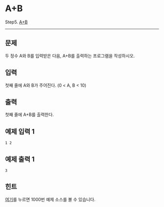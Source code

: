# A+B
Step5. [A+B](https://www.acmicpc.net/problem/1000)

---

## 문제

두 정수 A와 B를 입력받은 다음, A+B를 출력하는 프로그램을 작성하시오.

## 입력

첫째 줄에 A와 B가 주어진다. (0 < A, B < 10)

## 출력

첫째 줄에 A+B를 출력한다.

## 예제 입력 1

```
1 2
```

## 예제 출력 1

```
3
```

## 힌트

[여기](https://www.acmicpc.net/help/language)를 누르면 1000번 예제 소스를 볼 수 있습니다.